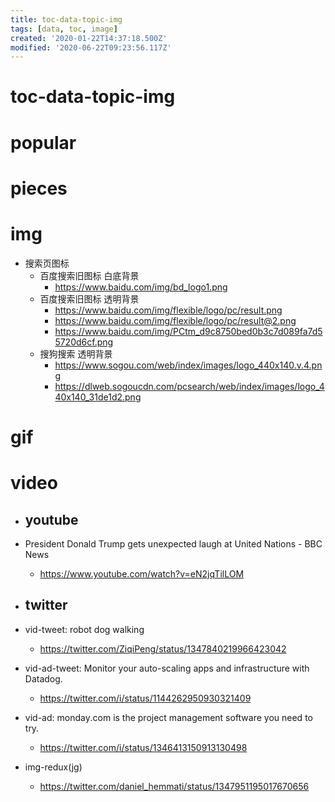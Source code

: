 ```yaml
---
title: toc-data-topic-img
tags: [data, toc, image]
created: '2020-01-22T14:37:18.500Z'
modified: '2020-06-22T09:23:56.117Z'
---
```


# toc-data-topic-img

# popular

# pieces

# img

- 搜索页图标
  - 百度搜索旧图标 白底背景
    - https://www.baidu.com/img/bd_logo1.png
  - 百度搜索旧图标 透明背景
    - https://www.baidu.com/img/flexible/logo/pc/result.png
    - https://www.baidu.com/img/flexible/logo/pc/result@2.png
    - https://www.baidu.com/img/PCtm_d9c8750bed0b3c7d089fa7d55720d6cf.png
  - 搜狗搜索 透明背景
    - https://www.sogou.com/web/index/images/logo_440x140.v.4.png
    - https://dlweb.sogoucdn.com/pcsearch/web/index/images/logo_440x140_31de1d2.png

# gif

# video

- ## youtube
- President Donald Trump gets unexpected laugh at United Nations - BBC News
  - https://www.youtube.com/watch?v=eN2jqTilLOM

- ## twitter
- vid-tweet: robot dog walking
  - https://twitter.com/ZiqiPeng/status/1347840219966423042
- vid-ad-tweet: Monitor your auto-scaling apps and infrastructure with Datadog.
  - https://twitter.com/i/status/1144262950930321409
- vid-ad: monday․com is the project management software you need to try.
  - https://twitter.com/i/status/1346413150913130498

- img-redux(jg)
  - https://twitter.com/daniel_hemmati/status/1347951195017670656
